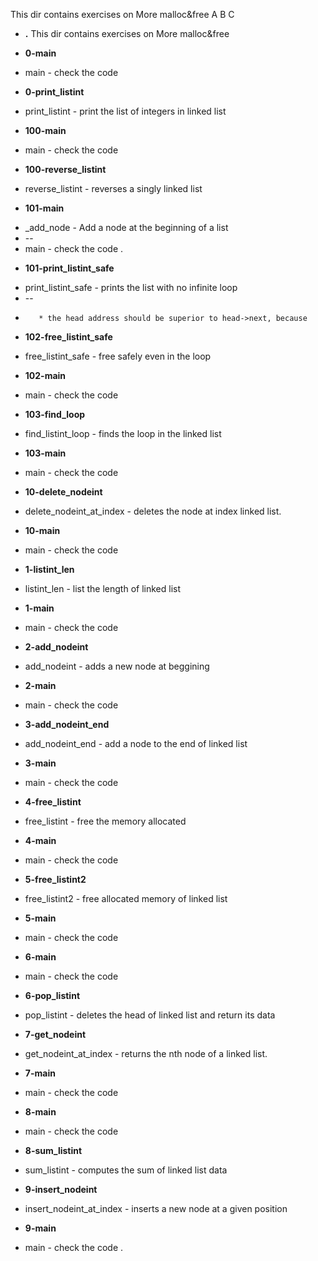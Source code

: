 This dir contains exercises on More malloc&free 
A
B
C
- **.**
This dir contains exercises on More malloc&free 

- **0-main**
*  main - check the code

- **0-print_listint**
*  print_listint - print the list of integers in linked list

- **100-main**
*  main - check the code

- **100-reverse_listint**
*  reverse_listint - reverses a singly linked list

- **101-main**
*  _add_node - Add a node at the beginning of a list
* --
*  main - check the code .

- **101-print_listint_safe**
*  print_listint_safe - prints the list with no infinite loop
* --
* 		 * the head address should be superior to head->next, because

- **102-free_listint_safe**
*  free_listint_safe - free safely even in the loop

- **102-main**
*  main - check the code

- **103-find_loop**
*  find_listint_loop - finds the loop in the linked list

- **103-main**
*  main - check the code

- **10-delete_nodeint**
*  delete_nodeint_at_index - deletes the node at index linked list.

- **10-main**
*  main - check the code

- **1-listint_len**
*  listint_len - list the length of linked list

- **1-main**
*  main - check the code

- **2-add_nodeint**
*  add_nodeint - adds a new node at beggining

- **2-main**
*  main - check the code

- **3-add_nodeint_end**
*  add_nodeint_end - add a node to the end of linked list

- **3-main**
*  main - check the code

- **4-free_listint**
*  free_listint - free the memory allocated

- **4-main**
*  main - check the code

- **5-free_listint2**
*  free_listint2 - free allocated memory of linked list

- **5-main**
*  main - check the code

- **6-main**
*  main - check the code

- **6-pop_listint**
*  pop_listint - deletes the head of linked list and return its data

- **7-get_nodeint**
*  get_nodeint_at_index - returns the nth node of a linked list.

- **7-main**
*  main - check the code

- **8-main**
*  main - check the code

- **8-sum_listint**
*  sum_listint - computes the sum of linked list data

- **9-insert_nodeint**
*  insert_nodeint_at_index - inserts a new node at a given position

- **9-main**
*  main - check the code .

